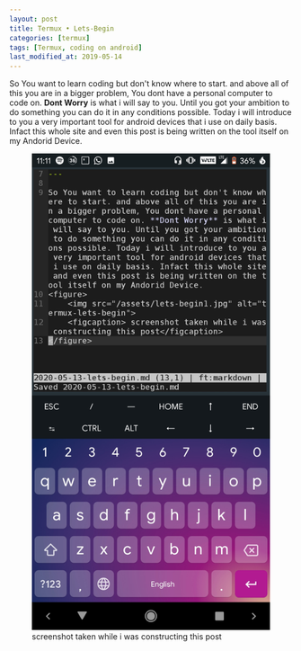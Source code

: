 ```yaml
---
layout: post
title: Termux • Lets-Begin
categories: [termux]
tags: [Termux, coding on android]
last_modified_at: 2019-05-14
---
```


So You want to learn coding but don't know where to start. and above all of this you are in a bigger problem, You dont have a personal computer to code on. **Dont Worry** is what i will say to you. Until you got your ambition to do something you can do it in any conditions possible. Today i will introduce to you a very important tool for android devices that i use on daily basis. Infact this whole site and even this post is being written on the tool itself on my Andorid Device.
<figure>
	<img src="/assets/lets-begin1.jpg" alt="termux-lets-begin">
	<figcaption> screenshot taken while i was constructing this post</figcaption>
</figure>